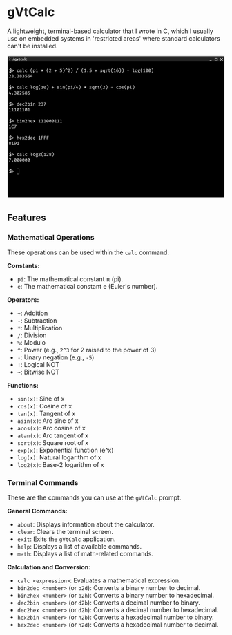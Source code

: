 # gVtCalc
A lightweight, terminal-based calculator that I wrote in C, which I usually use on embedded systems in 'restricted areas' where standard calculators can't be installed.

![Fig. 0](./docs/images/gVtCalc_00.png)

## Features

### Mathematical Operations

These operations can be used within the `calc` command.

**Constants:**
*   `pi`: The mathematical constant π (pi).
*   `e`: The mathematical constant e (Euler's number).

**Operators:**
*   `+`: Addition
*   `-`: Subtraction
*   `*`: Multiplication
*   `/`: Division
*   `%`: Modulo
*   `^`: Power (e.g., `2^3` for 2 raised to the power of 3)
*   `-`: Unary negation (e.g., `-5`)
*   `!`: Logical NOT
*   `~`: Bitwise NOT

**Functions:**
*   `sin(x)`: Sine of x
*   `cos(x)`: Cosine of x
*   `tan(x)`: Tangent of x
*   `asin(x)`: Arc sine of x
*   `acos(x)`: Arc cosine of x
*   `atan(x)`: Arc tangent of x
*   `sqrt(x)`: Square root of x
*   `exp(x)`: Exponential function (e^x)
*   `log(x)`: Natural logarithm of x
*   `log2(x)`: Base-2 logarithm of x

### Terminal Commands

These are the commands you can use at the `gVtCalc` prompt.

**General Commands:**
*   `about`: Displays information about the calculator.
*   `clear`: Clears the terminal screen.
*   `exit`: Exits the `gVtCalc` application.
*   `help`: Displays a list of available commands.
*   `math`: Displays a list of math-related commands.

**Calculation and Conversion:**
*   `calc <expression>`: Evaluates a mathematical expression.
*   `bin2dec <number>` (or `b2d`): Converts a binary number to decimal.
*   `bin2hex <number>` (or `b2h`): Converts a binary number to hexadecimal.
*   `dec2bin <number>` (or `d2b`): Converts a decimal number to binary.
*   `dec2hex <number>` (or `d2h`): Converts a decimal number to hexadecimal.
*   `hex2bin <number>` (or `h2b`): Converts a hexadecimal number to binary.
*   `hex2dec <number>` (or `h2d`): Converts a hexadecimal number to decimal.